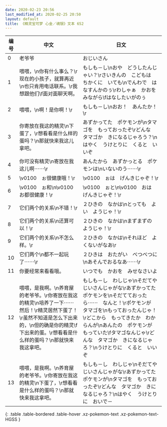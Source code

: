 ```yaml
---
date: 2020-02-23 20:56
last_modified_at: 2020-02-25 20:50
layout: default
title: 《精灵宝可梦 心金／魂银》文本 652
---
```

| 编号 | 中文 | 日文 |
| ---- | ---- | ---- |
| 0 | 老爷爷 | おじいさん |
| 1 | 喂喂，\n你有什么事么？\r现在的小孩子，就算再近\n也只肯用电话联系。\r我想跟他们\f面对面聊天啊。 | もしも－し\nおや　どうしたんじゃい？\rさいきんの　こどもは　ちかくに　いても\nでんわで　はなすんかのぅ\rわしゃぁ　かおを　みながら\fはなしたいがのぅ |
| 2 | 喂喂，\n啊！是你啊！\r | もしも－し\nおお！　あんたか！\r |
| 3 | 你寄放在我这的精灵\n下蛋了，\r想看看是什么样的蛋吗？\n那就快来我这儿拿吧。 | あずかってた　ポケモンが\nタマゴを　もっておったぞ\rどんな　タマゴか　きになるじゃろう？\nはやく　うけとりに　くると　いいぞ |
| 4 | 你可没有精灵\n寄放在我这儿啊⋯⋯\r | あんたから　あずかっとる　ポケモンは\nいないのう⋯⋯\r |
| 5 | \v0100　ぉ很健康哦！\r | \v0100　ぉは　げんきじゃぞ！\r |
| 6 | \v0100　ぉ和\n\v0100　お都很健康！\r | \v0100　ぉと\n\v0100　おは　げんきじゃぞ！\r |
| 7 | 它们两个的关系\n不错！\r | ２ひきの　なかは\nとっても　よい　ようじゃ！\r |
| 8 | 它们两个的关系\n还算可以！\r | ２ひきの　なかは\nまずまずの　ようじゃ！\r |
| 9 | 它们两个的关系\n不怎么样。\r | ２ひきの　なかは\nそれほど　よくないがなあ\r |
| 10 | 它们两个\n都不一起玩了⋯⋯\r | ２ひきは　おたがい　べつべつに\nあそんでおるなあ⋯⋯\r |
| 11 | 你要经常来看看哦。 | いつでも　かおを　みせなさいよ |
| 12 | 喂喂，是我啊。\n养育屋的老爷爷。\r你寄放在我这的精灵\n培养了一下⋯⋯然后！\r精灵居然下蛋了！\r虽然不知道是怎么下出来的，\n但的确是你的精灵\f下出来的蛋。\r想看看是什么样的蛋吗？\n那就快来我这拿吧。 | もしも－し　わしじゃ\nそだてや　じいさんじゃがな\rあずかってた　ポケモンを\nそだてておったら⋯⋯　なんと！\rポケモンが　タマゴを\nもっておったんじゃ！\rどこから　もってきたか　わからんが\nあんたの　ポケモンが　もっていた\fタマゴなんじゃ\rどんな　タマゴか　きになるじゃろ？\nうけとりに　くると　いいぞ |
| 13 | 喂喂，是我啊。\n养育屋的老爷爷。\r你寄放在我这的精灵\n下蛋了，\r想看看是什么样的蛋吗？\n那就快来我这拿吧。 | もしも－し　わしじゃ\nそだてや　じいさんじゃがな\rあずかってた　ポケモンが\nタマゴを　もっておったぞ\rどんな　タマゴか　きになるじゃろ？\nはやく　うけとりに　おいで－ |
{: .table .table-bordered .table-hover .xz-pokemon-text .xz-pokemon-text-HGSS }